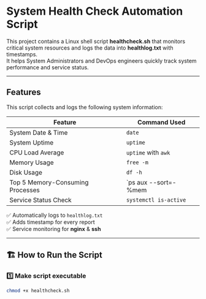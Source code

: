 #  System Health Check Automation Script

This project contains a Linux shell script **healthcheck.sh** that monitors critical system resources and logs the data into **healthlog.txt** with timestamps.  
It helps System Administrators and DevOps engineers quickly track system performance and service status.

---

##  Features

This script collects and logs the following system information:

| Feature | Command Used |
|--------|--------------|
| System Date & Time | `date` |
| System Uptime | `uptime` |
| CPU Load Average | `uptime` with `awk` |
| Memory Usage | `free -m` |
| Disk Usage | `df -h` |
| Top 5 Memory-Consuming Processes | `ps aux --sort=-%mem | head -n 6` |
| Service Status Check | `systemctl is-active` |

✅ Automatically logs to `healthlog.txt`  
✅ Adds timestamp for every report  
✅ Service monitoring for **nginx** & **ssh**

---

## 🏗️ How to Run the Script

### 1️⃣ Make script executable
```bash
chmod +x healthcheck.sh
